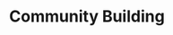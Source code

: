 ---
layout: workshop
title: Community Building
show: "no"
image:
  src: /files/workshops/community-building.jpg
  license: 
de:
    slogan: Gemeinsam mehr erreichen! 
    text_short: >
        Soziale Projekte und Vorhaben leben von der Beteiligung vieler Helfer/innen. Die Community-Arbeit ist in 
        vielen Organisationen zu einer wichtigen Aufgabe geworden. In unserem Workshop diskutieren wir Aspekte einer 
        guten Community-Arbeit und erarbeiten zusammen Lösungswege für gängige Herausforderungen.
    text_long: >
        Soziale Projekte und Vorhaben leben von der Beteiligung vieler Helfer/innen. Die Community-Arbeit ist in vielen 
        Organisationen zu einer wichtigen Aufgabe geworden. In unserem Workshop diskutieren wir Aspekte einer guten 
        Community-Arbeit und erarbeiten zusammen Lösungswege für gängige Herausforderungen.<br /><br />
        Dieser Workshop ist ein Austauschformat für alle Interessierten und Engagierten in der Community-Arbeit bzw. 
        dem Ehrenamtsmanagement. Wir reflektieren die do’s and dont’s der Ehrenamtsarbeit, gemeinsame Werte und 
        Prinzipien zur Stärkung der Partizipation und wie sich Communities aufbauen lassen, um soziale Anliegen zu 
        fördern. Dazu diskutieren wir digitale Ansätze und Tools, die die Beteiligung ermöglichen.  
    tags:
        - Community Building
        - Partizipation
        - Ehrenamt
    goal_disclaimer: "In diesem Workshop lernst du:"
    learning_goals:
        - Aspekte und Beispiele einer guten Community-Arbeit
        - die Herausforderungen und Potenziale der Community-Arbeit
        - wie sich eine Community aufbauen und organisieren lässt 
        - wie du Wertschätzung und Anerkennung förderst
        - wie digitale Ansätze und Tools helfen, dich und deine Community besser zu vernetzen und zu adressieren. 
    trainer:
       - Helene Hahn
       - Moritz Neujeffski
    curriculum:
        course:
            -
                name: Begrüßung und Kennenlernen
            -
                name: "Verständnis, Werte und Ansätze guter Community-Arbeit"
                content:
                    - 'Chaos-Interview: Was bedeutet gelungene Ehrenamtsarbeit für dich?'
                    - 'Reflexion: Gemeinsamkeiten erkennen' 
            -
                name: "Communities aufbauen"
                content:
                    - Geteilte Werte mittels Code of Conduct etablieren
                    - 'Hands on: Entwickle einen Code of Conduct für deine Community'
                    - Partizipation mit der Beteiligungspyramide fördern
                    - 'Hands on: Verorte deine Projekte auf der Beteiligungspyramide'
            - 
                name: "Communities organisieren und fördern"
                content:
                    - Möglichkeiten zur Förderung ehrenamtlichen Engagements
                    - 'Hands on: Entwickle Konzepte, die deiner Community etwas zurückzugeben'
                    - Community analog und digital vernetzen
                    - 'Hands on: konzipiere Austausch-Formate für deine Community'
            -
                name: "Letzte Worte: Feedback, Ausklang und Kaffee"
    prequisites:
        - erste Erfahrungen in der Community-Arbeit oder im Ehrenamtsmanagement
    ressources:
        - '<a href="https://datenschule.de/blog/2017/05/DS-BDS-Expertenkreis-Alumni/" target="_blank">Die Datenschule beim Expertenkreis</a> Alumniarbeit, Datenschule, 2017'
        - '<a href="https://www.youtube.com/watch?v=I7wp0Vlvs_k&t=580s" target="_blank">Von Alpakas, Hasenbären und Einhörnern – Über Anerkennungskultur</a>, Jugend hackt, 2016'
        - '<a href="https://www.citizenlab.co/blog/civic-engagement/ladder-citizen-participation/" target="_blank">The Ladder of Citizen Participation in the Digital Era</a>, Citizenlab, 2016'
        - '<a href="https://www.fabriders.net/communities_or_networks/" target="_blank">What are we building: communities or networks?</a>, Fabriders, 2016'
        - '<a href="https://medium.com/organizer-sandbox/building-technology-with-not-for-communities-an-engagement-guide-for-civic-tech-b8880982e65a" target="_blank">Building Technology With, Not For Communities</a>, Laurenellen McCann, 2015'
        - '<a href="https://lithgow-schmidt.dk/sherry-arnstein/ladder-of-citizen-participation.html" target="_blank">A Ladder of Citizen Participation</a>, Sherry R. Arnstein, 2006'
    duration: 3 Stunden
    costs: 200 Euro
    suitable_for: 
        - Projektteams aus gemeinnützigen Organisationen
        - Einzelpersonen
en:
    slogan: Building and sustaining communities 
    text_short: >
        Social projects and initiatives rely on the participations of different communities. Building and sustaining 
        communities has become an important task in many organisations. Through the exchange with other participants, 
        you will learn how to address and involve communities in a better way. Together we will look at common challenges 
        and develop ideas for possible solutions.
    text_long: >
        Social projects and initiatives rely on the participations of different communities. Building and sustaining 
        communities has become an important task in many organisations. Through the exchange with other participants, 
        we discuss how to address and involve communities in a better way. Together we will develop strategies for 
        common challenges.<br /><br />
        This workshop is based on an exchange format for all those interested and engaged in community work and/or 
        volunteer management. We reflect upon do's and don’ts in voluntary work, which principles promote participation 
        and how to build and organise communities in a healthy way. We also discuss digital approaches and tools that 
        can increase participation.
    tags:
        - community building 
        - participation
        - volunteering
    goal_disclaimer: "In this workshop you learn:"
    learning_goals:
        - aspects and examples of successful community projects
        - which challenges and potentials exist for civil society organisation in this field
        - how to build and organise a community 
        - how to value and promote the work of your community
        - which digital tools and approaches can be helpful to better engage your community
    trainer:
       - Helene Hahn
       - Moritz Neujeffski
    curriculum:
        course:
            -
                name: Welcome session & getting to know each other
            -
                name: "Values and approaches to community building"
                content:
                    - 'chaos interviews: What does good community-work mean to you?'
                    - 'reflection: finding a common ground' 
            -
                name: "Building communities"
                content:
                    - establishing shared values through code of conducts
                    - 'hands on: develop a code of conduct for your community'
                    - better participation through the ‘participation pyramid’
                    - "hands on: locate your projects on the ‘participation pyramid’"
            - 
                name: "Organising and supporting communities"
                content:
                    - ways to support voluntary work
                    - "hands on: develop ideas to give something back to your community"
                    - connecting community digitally and analogue
                    - "hands on: conceptualize formats that promote exchange in your community"
            -
                name: "Last words: Feedback and coffee"
    prequisites:
        - previous experience in community work or in volunteer management
    ressources:
       - '<a href="https://www.citizenlab.co/blog/civic-engagement/ladder-citizen-participation/" target="_blank">The Ladder of Citizen Participation in the Digital Era</a>, Citizenlab, 2016'
       - '<a href="https://www.fabriders.net/communities_or_networks/" target="_blank">What are we building: communities or networks?</a>, Fabriders, 2016'
       - '<a href="https://medium.com/organizer-sandbox/building-technology-with-not-for-communities-an-engagement-guide-for-civic-tech-b8880982e65a" target="_blank">Building Technology With, Not For Communities</a>, Laurenellen McCann, 2015'
       - '<a href="https://lithgow-schmidt.dk/sherry-arnstein/ladder-of-citizen-participation.html" target="_blank">A Ladder of Citizen Participation</a>, Sherry R. Arnstein, 2006'
    duration: 3 hours
    costs: 200 Euro
    suitable_for: suitable for project teams from non-profit organisations and individuals
---